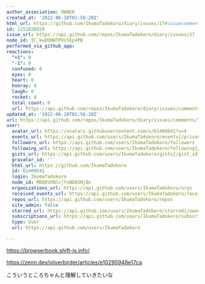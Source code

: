 ```yaml
---
author_association: OWNER
created_at: '2022-06-10T01:56:20Z'
html_url: https://github.com/IkumaTadokoro/diary/issues/27#issuecomment-1151828929
id: 1151828929
issue_url: https://api.github.com/repos/IkumaTadokoro/diary/issues/27
node_id: IC_kwDOHWTPVs5Ep4PB
performed_via_github_app: 
reactions:
  "+1": 0
  "-1": 0
  confused: 0
  eyes: 0
  heart: 0
  hooray: 0
  laugh: 0
  rocket: 0
  total_count: 0
  url: https://api.github.com/repos/IkumaTadokoro/diary/issues/comments/1151828929/reactions
updated_at: '2022-06-10T01:56:20Z'
url: https://api.github.com/repos/IkumaTadokoro/diary/issues/comments/1151828929
user:
  avatar_url: https://avatars.githubusercontent.com/u/61409641?v=4
  events_url: https://api.github.com/users/IkumaTadokoro/events{/privacy}
  followers_url: https://api.github.com/users/IkumaTadokoro/followers
  following_url: https://api.github.com/users/IkumaTadokoro/following{/other_user}
  gists_url: https://api.github.com/users/IkumaTadokoro/gists{/gist_id}
  gravatar_id: ''
  html_url: https://github.com/IkumaTadokoro
  id: 61409641
  login: IkumaTadokoro
  node_id: MDQ6VXNlcjYxNDA5NjQx
  organizations_url: https://api.github.com/users/IkumaTadokoro/orgs
  received_events_url: https://api.github.com/users/IkumaTadokoro/received_events
  repos_url: https://api.github.com/users/IkumaTadokoro/repos
  site_admin: false
  starred_url: https://api.github.com/users/IkumaTadokoro/starred{/owner}{/repo}
  subscriptions_url: https://api.github.com/users/IkumaTadokoro/subscriptions
  type: User
  url: https://api.github.com/users/IkumaTadokoro

---
```

https://browserbook.shift-js.info/

https://zenn.dev/silverbirder/articles/e10295948e17ca

こういうところちゃんと理解していきたいな
